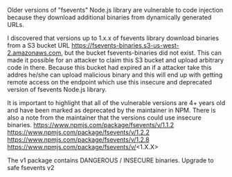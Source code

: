 Older versions of "fsevents" Node.js library are vulnerable to code injection because they download additional binaries from dynamically generated URLs.

I discovered that versions up to 1.x.x of fsevents library download binaries from a S3 bucket URL https://fsevents-binaries.s3-us-west-2.amazonaws.com, but the bucket fsevents-binaries did not exist. This can made it possible for an attacker to claim this S3 bucket and upload arbitrary code in there. Because this bucket had expired an if a attacker take this addres he/she can upload malicious binary and this will end up with getting remote access on the endpoint which use this insecure and deprecated version of fsevents Node.js library.

It is important to highlight that all of the vulnerable versions are 4+  years old and have been marked as deprecated by the maintainer in NPM.  There is also a note from the maintainer that the versions could use insecure binaries.
https://www.npmjs.com/package/fsevents/v/1.1.2
https://www.npmjs.com/package/fsevents/v/1.2.2
https://www.npmjs.com/package/fsevents/v/1.2.8
https://www.npmjs.com/package/fsevents/v/<1.X.X>

The v1 package contains DANGEROUS / INSECURE binaries. Upgrade to safe fsevents v2

